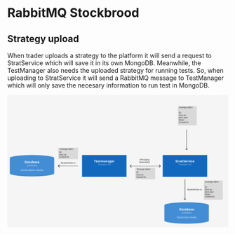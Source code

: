 # RabbitMQ Stockbrood

## Strategy upload

When trader uploads a strategy to the platform it will send a request to StratService which will save it in its own MongoDB. Meanwhile, the TestManager also needs the uploaded strategy for running tests. So, when uploading to StratService it will send a RabbitMQ message to TestManager which will only save the necesary information to run test in MongoDB.   

![StrategyUpload](https://github.com/Adv-Software-DeKeet/.github/blob/main/ATM%20(Group%20project)/images/StrategyUpload.png)
